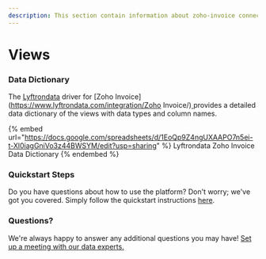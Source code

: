 ```yaml
---
description: This section contain information about zoho-invoice connector views information
---
```


# Views

### Data Dictionary

The [Lyftrondata](https://www.lyftrondata.com/) driver for [Zoho Invoice](https://www.lyftrondata.com/integration/Zoho Invoice/)[ ](https://www.lyftrondata.com/integration/zoho-invoice/)provides a detailed data dictionary of the views with data types and column names.

{% embed url="https://docs.google.com/spreadsheets/d/1EoQp9Z4ngUXAAPO7n5ei-t-Xl0iagGniVo3z44BWSYM/edit?usp=sharing" %}
Lyftrondata Zoho Invoice Data Dictionary
{% endembed %}

### Quickstart Steps

Do you have questions about how to use the platform? Don't worry; we've got you covered. Simply follow the quickstart instructions [here](../../../../quickstart-steps.md).

### Questions? <a href="#questions" id="questions"></a>

We're always happy to answer any additional questions you may have! [Set up a meeting with our data experts.](https://www.lyftrondata.com/book-a-meeting/)



